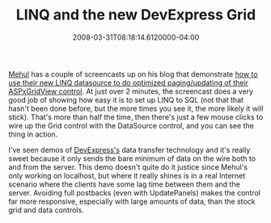 ﻿---
title: LINQ and the new DevExpress Grid
date: "2008-03-31T08:18:14.6120000-04:00"
description: Mehul has a couple of screencasts up on his blog that demonstrate
featuredImage: img/linq-and-the-new-devexpress-grid-featured.png
---

[Mehul](http://community.devexpress.com/blogs/aspnet) has a couple of screencasts up on his blog that demonstrate [how to use their new LINQ datasource to do optimized paging/updating of their ASPxGridView control](http://community.devexpress.com/blogs/aspnet/archive/2008/03/25/aspxgridview-screencast-enable-server-mode-using-linq.aspx). At just over 2 minutes, the screencast does a very good job of showing how easy it is to set up LINQ to SQL (not that that hasn't been done before, but the more times you see it, the more likely it will stick). That's more than half the time, then there's just a few mouse clicks to wire up the Grid control with the DataSource control, and you can see the thing in action.

I've seen demos of [DevExpress's](http://devexpress.com/) data transfer technology and it's really sweet because it only sends the bare minimum of data on the wire both to and from the server. This demo doesn't quite do it justice since Mehul's only working on localhost, but where it really shines is in a real Internet scenario where the clients have some lag time between them and the server. Avoiding full postbacks (even with UpdatePanels) makes the control far more responsive, especially with large amounts of data, than the stock grid and data controls.

